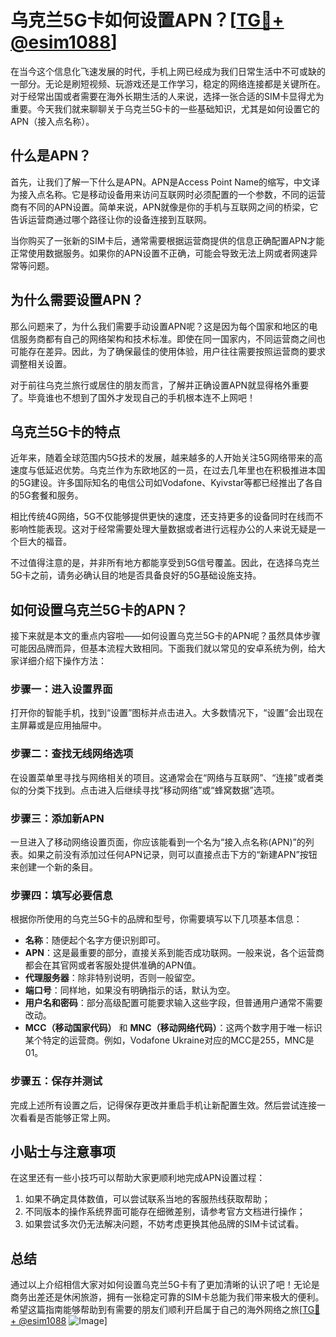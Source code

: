 # 乌克兰5G卡如何设置APN？[[TG💪+ @esim1088](https://t.me/s/esim1088)]

在当今这个信息化飞速发展的时代，手机上网已经成为我们日常生活中不可或缺的一部分。无论是刷短视频、玩游戏还是工作学习，稳定的网络连接都是关键所在。对于经常出国或者需要在海外长期生活的人来说，选择一张合适的SIM卡显得尤为重要。今天我们就来聊聊关于乌克兰5G卡的一些基础知识，尤其是如何设置它的APN（接入点名称）。

## 什么是APN？

首先，让我们了解一下什么是APN。APN是Access Point Name的缩写，中文译为接入点名称。它是移动设备用来访问互联网时必须配置的一个参数，不同的运营商有不同的APN设置。简单来说，APN就像是你的手机与互联网之间的桥梁，它告诉运营商通过哪个路径让你的设备连接到互联网。

当你购买了一张新的SIM卡后，通常需要根据运营商提供的信息正确配置APN才能正常使用数据服务。如果你的APN设置不正确，可能会导致无法上网或者网速异常等问题。

## 为什么需要设置APN？

那么问题来了，为什么我们需要手动设置APN呢？这是因为每个国家和地区的电信服务商都有自己的网络架构和技术标准。即使在同一国家内，不同运营商之间也可能存在差异。因此，为了确保最佳的使用体验，用户往往需要按照运营商的要求调整相关设置。

对于前往乌克兰旅行或居住的朋友而言，了解并正确设置APN就显得格外重要了。毕竟谁也不想到了国外才发现自己的手机根本连不上网吧！

## 乌克兰5G卡的特点

近年来，随着全球范围内5G技术的发展，越来越多的人开始关注5G网络带来的高速度与低延迟优势。乌克兰作为东欧地区的一员，在过去几年里也在积极推进本国的5G建设。许多国际知名的电信公司如Vodafone、Kyivstar等都已经推出了各自的5G套餐和服务。

相比传统4G网络，5G不仅能够提供更快的速度，还支持更多的设备同时在线而不影响性能表现。这对于经常需要处理大量数据或者进行远程办公的人来说无疑是一个巨大的福音。

不过值得注意的是，并非所有地方都能享受到5G信号覆盖。因此，在选择乌克兰5G卡之前，请务必确认目的地是否具备良好的5G基础设施支持。

## 如何设置乌克兰5G卡的APN？

接下来就是本文的重点内容啦——如何设置乌克兰5G卡的APN呢？虽然具体步骤可能因品牌而异，但基本流程大致相同。下面我们就以常见的安卓系统为例，给大家详细介绍下操作方法：

### 步骤一：进入设置界面
打开你的智能手机，找到“设置”图标并点击进入。大多数情况下，“设置”会出现在主屏幕或是应用抽屉中。

### 步骤二：查找无线网络选项
在设置菜单里寻找与网络相关的项目。这通常会在“网络与互联网”、“连接”或者类似的分类下找到。点击进入后继续寻找“移动网络”或“蜂窝数据”选项。

### 步骤三：添加新APN
一旦进入了移动网络设置页面，你应该能看到一个名为“接入点名称(APN)”的列表。如果之前没有添加过任何APN记录，则可以直接点击下方的“新建APN”按钮来创建一个新的条目。

### 步骤四：填写必要信息
根据你所使用的乌克兰5G卡的品牌和型号，你需要填写以下几项基本信息：
- **名称**：随便起个名字方便识别即可。
- **APN**：这是最重要的部分，直接关系到能否成功联网。一般来说，各个运营商都会在其官网或者客服处提供准确的APN值。
- **代理服务器**：除非特别说明，否则一般留空。
- **端口号**：同样地，如果没有明确指示的话，默认为空。
- **用户名和密码**：部分高级配置可能要求输入这些字段，但普通用户通常不需要改动。
- **MCC（移动国家代码）** 和 **MNC（移动网络代码）**：这两个数字用于唯一标识某个特定的运营商。例如，Vodafone Ukraine对应的MCC是255，MNC是01。

### 步骤五：保存并测试
完成上述所有设置之后，记得保存更改并重启手机让新配置生效。然后尝试连接一次看看是否能够正常上网。

## 小贴士与注意事项

在这里还有一些小技巧可以帮助大家更顺利地完成APN设置过程：
1. 如果不确定具体数值，可以尝试联系当地的客服热线获取帮助；
2. 不同版本的操作系统界面可能存在细微差别，请参考官方文档进行操作；
3. 如果尝试多次仍无法解决问题，不妨考虑更换其他品牌的SIM卡试试看。

## 总结

通过以上介绍相信大家对如何设置乌克兰5G卡有了更加清晰的认识了吧！无论是商务出差还是休闲旅游，拥有一张稳定可靠的SIM卡总能为我们带来极大的便利。希望这篇指南能够帮助到有需要的朋友们顺利开启属于自己的海外网络之旅[[TG💪+ @esim1088](https://t.me/s/esim1088) ![Image](https://i.postimg.cc/4NQfJmqS/Snipaste-2025-05-13-00-14-12.png)]